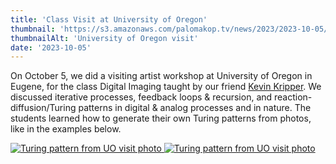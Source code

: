 ```yaml
---
title: 'Class Visit at University of Oregon'
thumbnail: 'https://s3.amazonaws.com/palomakop.tv/news/2023/2023-10-05/uo_visit_1440px.jpg'
thumbnailAlt: 'University of Oregon visit'
date: '2023-10-05'
---
```


<p>
  On October 5, we did a visiting artist workshop at University of Oregon in Eugene, for the class Digital Imaging taught by our friend <a href="https://www.kevinkripper.com/" rel="noopener" target="_blank">Kevin Kripper</a>. We discussed iterative processes, feedback loops &amp; recursion, and reaction-diffusion/Turing patterns in digital &amp; analog processes and in nature. The students learned how to generate their own Turing patterns from photos, like in the examples below.
  </p>
<div class="photo-grid-2-columns lightbox" id="uo-visit-lightbox">
<a href="https://s3.amazonaws.com/palomakop.tv/news/2023/2023-10-05/turing_pattern_1_2000px.jpg">
<img alt="Turing pattern from UO visit photo" loading="lazy" src="https://s3.amazonaws.com/palomakop.tv/news/2023/2023-10-05/turing_pattern_1_720px.jpg"/>
</a>
<a href="https://s3.amazonaws.com/palomakop.tv/news/2023/2023-10-05/turing_pattern_2_2000px.jpg">
<img alt="Turing pattern from UO visit photo" loading="lazy" src="https://s3.amazonaws.com/palomakop.tv/news/2023/2023-10-05/turing_pattern_2_720px.jpg"/>
</a>
</div>
<script>
  var uo_visit_lightbox = new SimpleLightbox({elements: '#uo-visit-lightbox a'});
  </script>
